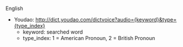 English

- Youdao: http://dict.youdao.com/dictvoice?audio={keyword}&type={type_index}
  * keyword: searched word
  * type_index: 1 = American Pronoun, 2 = British Pronoun 

